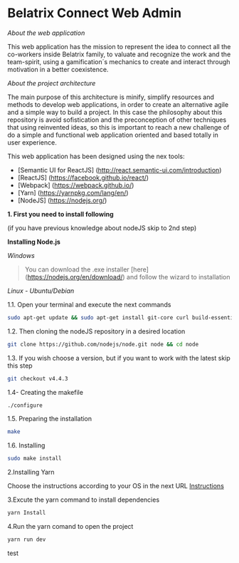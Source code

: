 Belatrix Connect Web Admin
================================

*About the web application*

This web application has the mission to represent the idea to connect all the co-workers inside Belatrix family, to valuate and recognize the work and the team-spirit, using a gamification´s mechanics to create  and interact through motivation  in a better coexistence.

*About the project architecture*

The main purpose of this architecture is minify, simplify resources and methods to develop web applications, in order to create an alternative agile and a simple way to build a project. In this case the philosophy about this repository is avoid sofistication and the preconception of other techniques that using reinvented ideas, so this is important to reach a new challenge of do a simple and functional web application oriented and based totally in user experience.

This web application has been designed using the nex tools:

- [Semantic UI for ReactJS] (http://react.semantic-ui.com/introduction)
- [ReactJS] (https://facebook.github.io/react/)
- [Webpack] (https://webpack.github.io/)
- [Yarn] (https://yarnpkg.com/lang/en/)
- [NodeJS] (https://nodejs.org/)

**1. First you need to install following**

(if you have previous knowledge about nodeJS skip to 2nd step)

**Installing Node.js**


*Windows*
> You can download the .exe installer [here] (https://nodejs.org/en/download/) and follow the wizard to installation


*Linux - Ubuntu/Debian*

1.1. Open your terminal and execute the next commands
```bash
sudo apt-get update && sudo apt-get install git-core curl build-essential openssl libssl-dev
```
1.2. Then cloning the nodeJS repository in a desired location
```bash
git clone https://github.com/nodejs/node.git node && cd node
```
1.3. If you wish choose a version, but if you want to work with the latest skip this step
```bash
git checkout v4.4.3
```
1.4- Creating the makefile
```bash
./configure
```
1.5. Preparing the installation
```bash
make
```
1.6. Installing

```bash
sudo make install
```

2.Installing Yarn

Choose the instructions according to your OS in the next URL
[Instructions](https://yarnpkg.com/en/docs/install)

3.Excute the yarn command to install dependencies

```bash
yarn Install
```
4.Run the yarn comand to open the project

```bash
yarn run dev
```

test
